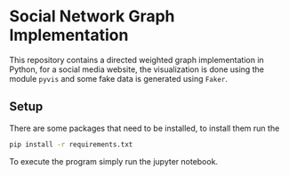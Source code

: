# Social Network Graph Implementation


This repository contains a directed weighted graph implementation in Python, for a social media website, the visualization is done using the module `pyvis` and some
fake data is generated using `Faker`.

## Setup
There are some packages that need to be installed, to install them run the 

```bash
pip install -r requirements.txt
```

To execute the program simply run the jupyter notebook.

